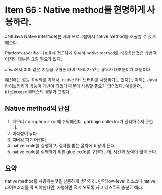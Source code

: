 # Item 66 : Native method를 현명하게 사용하라.

JNI(Java Native Interface)는 자바 프로그램에서 native method를 호출할 수 있게 해준다. 

Platform specific 기능들에 접근하기 위해서 native method를 사용하는것은 합법적이지만 대부분 그럴 필요가 없다.

Java에서 이미 같은 기능을 구현한 라이브러리가 있는 경우가 대부분이기 때문이다.

예전에는 성능 최적화를 위해서, native 라이브러리를 사용하기도 했지만, 이제는 Java 라이브러리가 성능이 개선이 되었기 때문에 사용할 필요가 없어졌다. 예를들어, ```BigInteger``` 클래스의 경우가 그렇다.

## Native method의 단점

1. 메모리 corruption error에 취약해진다. garbage collector가 관리하주지 못한다.
2. 이식성이 낮다. 
3. 디버깅 하기 어렵다.
4. native code를 실행하고, 결과를 받는 절차에 비용이 든다.
5. native code를 실행하기 위한 glue code를 구현하는데, 시간과 노력이 많이 든다.

## 요약

native method를 사용하는것을 신중하게 생각하라. 만약  low-level 리소스나 native 라이브러리를 꼭 써야한다면, 가능하면 적게 쓰도록 하고 테스트도 충분히 해라.